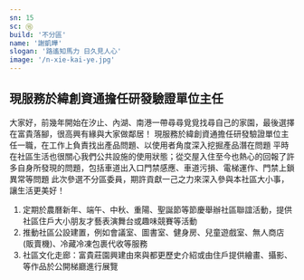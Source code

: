 ```yaml
---
sn: 15
sc: ⑮
build: '不分區'
name: '謝凱曄'
slogan: '路遙知馬力 日久見人心'
image: '/n-xie-kai-ye.jpg'
---
```

## 現服務於緯創資通擔任研發驗證單位主任

大家好，前幾年開始在汐止、內湖、南港一帶尋尋覓覓找尋自己的家園，最後選擇在富貴落腳，很高興有緣與大家做鄰居！
現服務於緯創資通擔任研發驗證單位主任一職，在工作上負責找出產品問題、以使用者角度深入挖掘產品潛在問題
平時在社區生活也很關心我們公共設施的使用狀態；從交屋入住至今也熱心的回報了許多自身所發現的問題，包括車道出入口門禁感應、車道污損、電梯運作、門禁上鎖異常等問題
此次參選不分區委員，期許貢獻一己之力來深入參與本社區大小事，讓生活更美好！

1. 定期於農曆新年、端午、中秋、重陽、聖誕節等節慶舉辦社區聯誼活動，提供社區住戶大小朋友才藝表演舞台或趣味競賽等活動
2. 推動社區公設建置，例如會議室、圖書室、健身房、兒童遊戲室、無人商店 (販賣機)、冷藏冷凍包裹代收等服務
3. 社區文化走廊：富貴莊園興建由來與都更歷史介紹或由住戶提供繪畫、攝影、等作品於公開梯廳進行展覽